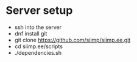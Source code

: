 # Server setup #
* ssh into the server
* dnf install git
* git clone https://github.com/siimp/siimp.ee.git
* cd siimp.ee/scripts
* ./dependencies.sh
